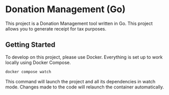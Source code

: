 # Donation Management (Go)

This project is a Donation Management tool written in Go. This project allows you to generate receipt for tax purposes.

## Getting Started

To develop on this project, please use Docker. Everything is set up to work locally using Docker Compose.

```bash
docker compose watch
```

This command will launch the project and all its dependencies in watch mode. Changes made to the code will relaunch the container automatically.
